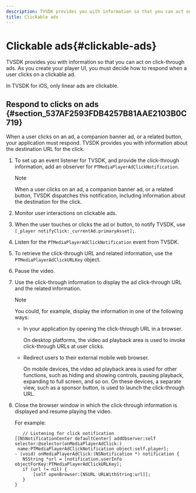 ```yaml
---
description: TVSDK provides you with information so that you can act on click-through ads. As you create your player UI, you must decide how to respond when a user clicks on a clickable ad.
title: Clickable ads
---
```


# Clickable ads{#clickable-ads}

TVSDK provides you with information so that you can act on click-through ads. As you create your player UI, you must decide how to respond when a user clicks on a clickable ad.

In TVSDK for iOS, only linear ads are clickable.

## Respond to clicks on ads {#section_537AF2593FDB4257B81AAE2103B0C719}

When a user clicks on an ad, a companion banner ad, or a related button, your application must respond. TVSDK provides you with information about the destination URL for the click.

1. To set up an event listener for TVSDK, and provide the click-through information, add an observer for `PTMediaPlayerAdClickNotification`. 

   >[!NOTE]
   >
   >When a user clicks on an ad, a companion banner ad, or a related button, TVSDK dispatches this notification, including information about the destination for the click.

1. Monitor user interactions on clickable ads. 
1. When the user touches or clicks the ad or button, to notify TVSDK, use `[_player notifyClick:_currentAd.primaryAsset];`. 
1. Listen for the `PTMediaPlayerAdClickNotification` event from TVSDK. 
1. To retrieve the click-through URL and related information, use the `PTMediaPlayerAdClickURLKey` object. 
1. Pause the video. 
1. Use the click-through information to display the ad click-through URL and the related information. 

   >[!NOTE]
   >
   >You could, for example, display the information in one of the following ways:

    * In your application by opening the click-through URL in a browser.

      On desktop platforms, the video ad playback area is used to invoke click-through URLs at user clicks. 
    * Redirect users to their external mobile web browser.

      On mobile devices, the video ad playback area is used for other functions, such as hiding and showing controls, pausing playback, expanding to full screen, and so on. On these devices, a separate view, such as a sponsor button, is used to launch the click-through URL.

1. Close the browser window in which the click-through information is displayed and resume playing the video.

   For example: 

   ```
      // Listening for click notification  
   [[NSNotificationCenter defaultCenter] addObserver:self selector:@selector(onMediaPlayerAdClick:)  
    name:PTMediaPlayerAdClickNotification object:self.player]; 
   - (void) onMediaPlayerAdClick:(NSNotification *) notification { 
      NSString *url = [notification.userInfo objectForKey:PTMediaPlayerAdClickURLKey];  
      if (url != nil) { 
          [self openBrowser:[NSURL URLWithString:url]]; 
      } 
   } 
   
   ```

